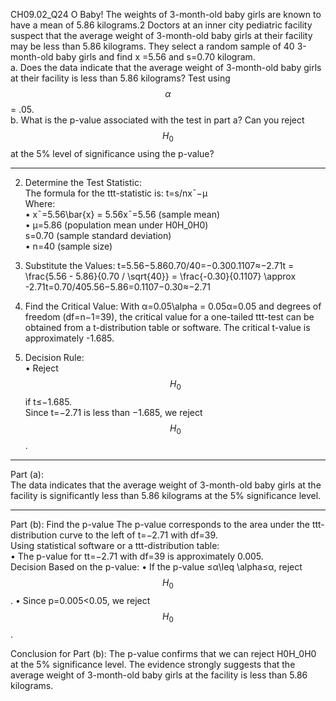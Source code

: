 CH09.02_Q24 
O Baby! The weights of 3-month-old baby girls are known to have a mean of 5.86 kilograms.2 Doctors at an inner city pediatric facility suspect that the average weight of 3-month-old baby girls at their facility may be less than 5.86 kilograms. They select a random sample of 40 3-month-old baby girls and find x =5.56 and s=0.70 kilogram.  
a. Does the data indicate that the average weight of 3-month-old baby girls at their facility is less than 5.86 kilograms? Test using $$\alpha$$ = .05.  
b. What is the p-value associated with the test in part a? Can you reject $$H_0$$ at the 5% level of significance using the p-value?  

---




2. Determine the Test Statistic:  
The formula for the ttt-statistic is: t=s/nxˉ−μ  
Where:  
•	xˉ=5.56\bar{x} = 5.56xˉ=5.56 (sample mean)  
•	μ=5.86 (population mean under H0H_0H0)  
s=0.70 (sample standard deviation)  
•	n=40 (sample size)  
3. Substitute the Values:
t=5.56−5.860.70/40=−0.300.1107≈−2.71t = \frac{5.56 - 5.86}{0.70 / \sqrt{40}} = \frac{-0.30}{0.1107} \approx -2.71t=0.70/405.56−5.86=0.1107−0.30≈−2.71
4. Find the Critical Value:
With α=0.05\alpha = 0.05α=0.05 and degrees of freedom (df=n−1=39), the critical value for a one-tailed ttt-test can be obtained from a t-distribution table or software. The critical t-value is approximately -1.685.

5. Decision Rule:  
•	Reject $$H_0$$ if t≤−1.685.  
Since t=−2.71 is less than −1.685, we reject $$H_0$$.

---
Part (a):  
The data indicates that the average weight of 3-month-old baby girls at the facility is significantly less than 5.86 kilograms at the 5% significance level.

---
Part (b): Find the p-value
The p-value corresponds to the area under the ttt-distribution curve to the left of t=−2.71 with df=39.  
Using statistical software or a ttt-distribution table:  
•	The p-value for tt=−2.71 with df=39 is approximately 0.005.  
Decision Based on the p-value:
•	If the p-value ≤α\leq \alpha≤α, reject $$H_0$$.
•	Since p=0.005<0.05, we reject $$H_0$$.

Conclusion for Part (b):
The p-value confirms that we can reject H0H_0H0 at the 5% significance level. The evidence strongly suggests that the average weight of 3-month-old baby girls at the facility is less than 5.86 kilograms.
